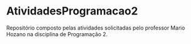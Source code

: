 # AtividadesProgramacao2
Repositório composto pelas atividades solicitadas pelo professor Mario Hozano na disciplina de Programação 2.

